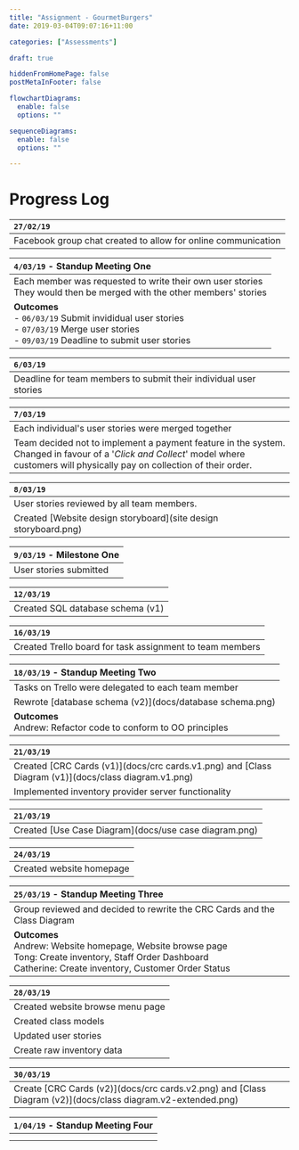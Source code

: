 ```yaml
---
title: "Assignment - GourmetBurgers"
date: 2019-03-04T09:07:16+11:00

categories: ["Assessments"]

draft: true

hiddenFromHomePage: false
postMetaInFooter: false

flowchartDiagrams:
  enable: false
  options: ""

sequenceDiagrams: 
  enable: false
  options: ""

---
```


# Progress Log
|`27/02/19`|
|:--|
|Facebook group chat created to allow for online communication|

|`4/03/19` - Standup Meeting One|
|:--|
|Each member was requested to write their own user stories<br>They would then be merged with the other members' stories|
|**Outcomes**<br>- `06/03/19` Submit invididual user stories<br>- `07/03/19` Merge user stories<br>- `09/03/19` Deadline to submit user stories|

|`6/03/19`|
|:--|
|Deadline for team members to submit their individual user stories|

|`7/03/19`|
|:--|
|Each individual's user stories were merged together|
|Team decided not to implement a payment feature in the system.<br>Changed in favour of a '*Click and Collect*' model where customers will physically pay on collection of their order.|

|`8/03/19`|
|:--|
|User stories reviewed by all team members.|
|Created [Website design storyboard](site design storyboard.png)|

|`9/03/19` - Milestone One|
|:--|
|User stories submitted|
 
|`12/03/19`|
|:--|
|Created SQL database schema (v1)|

|`16/03/19`|
|:--|
|Created Trello board for task assignment to team members|

|`18/03/19` - Standup Meeting Two|
|:--|
|Tasks on Trello were delegated to each team member|
|Rewrote [database schema (v2)](docs/database schema.png)|
|**Outcomes**<br>Andrew: Refactor code to conform to OO principles|

|`21/03/19`|
|:--|
|Created [CRC Cards (v1)](docs/crc cards.v1.png) and [Class Diagram (v1)](docs/class diagram.v1.png)|
|Implemented inventory provider server functionality|

|`21/03/19`|
|:--|
|Created [Use Case Diagram](docs/use case diagram.png)|

|`24/03/19`|
|:--|
|Created website homepage|

|`25/03/19` - Standup Meeting Three|
|:--|
|Group reviewed and decided to rewrite the CRC Cards and the Class Diagram|
|**Outcomes**<br>Andrew: Website homepage, Website browse page<br>Tong: Create inventory, Staff Order Dashboard<br>Catherine: Create inventory, Customer Order Status|


|`28/03/19`|
|:--|
|Created website browse menu page|
|Created class models|
|Updated user stories|
|Create raw inventory data|


|`30/03/19`|
|:--|
|Create [CRC Cards (v2)](docs/crc cards.v2.png) and [Class Diagram (v2)](docs/class diagram.v2-extended.png)|

|`1/04/19` - Standup Meeting Four|
|:--|
||
||
